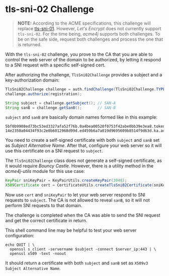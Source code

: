 # tls-sni-02 Challenge

> **NOTE:** According to the ACME specifications, this challenge will replace [tls-sni-01](./tls-sni-01.html). However, _Let's Encrypt_ does not currently support `tls-sni-02`. For the time being, _acme4j_ supports both challenges. To be on the safe side, request both challenges and process the one that is returned.

With the `tls-sni-02` challenge, you prove to the CA that you are able to control the web server of the domain to be authorized, by letting it respond to a SNI request with a specific self-signed cert.

After authorizing the challenge, `TlsSni02Challenge` provides a subject and a key-authorization domain:

```java
TlsSni02Challenge challenge = auth.findChallenge(TlsSni02Challenge.TYPE);
challenge.authorize(registration);

String subject = challenge.getSubject(); // SAN-A
String sanB = challenge.getSanB();       // SAN-B
```

`subject` and `sanB` are basically domain names formed like in this example:

```
5bf0b9908ed73bc53ed3327afa52f76b.0a4bea00520f0753f42abe0bb39e3ea8.token.acme.invalid
14e2350a04434f93c2e0b6012968d99d.ed459b6a7a019d9695609b8514f9d63d.ka.acme.invalid
```

You need to create a self-signed certificate with both `subject` and `sanB` set as _Subject Alternative Name_. After that, configure your web server so it will use this certificate on a SNI request to `subject`.

The `TlsSni02Challenge` class does not generate a self-signed certificate, as it would require _Bouncy Castle_. However, there is a utility method in the _acme4j-utils_ module for this use case:

```java
KeyPair sniKeyPair = KeyPairUtils.createKeyPair(2048);
X509Certificate cert = CertificateUtils.createTlsSni02Certificate(sniKeyPair, subject, sanB);
```

Now use `cert` and `sniKeyPair` to let your web server respond to SNI requests to `subject`. The CA is not allowed to reveal `sanB`, so it will not perform SNI requests to that domain.

The challenge is completed when the CA was able to send the SNI request and get the correct certificate in return.

This shell command line may be helpful to test your web server configuration:

```shell
echo QUIT | \
  openssl s_client -servername $subject -connect $server_ip:443 | \
  openssl x509 -text -noout
```

It should return a certificate with both `subject` and `sanB` set as `X509v3 Subject Alternative Name`.
